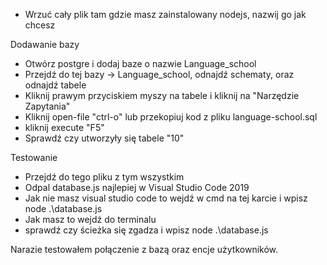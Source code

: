 - Wrzuć cały plik tam gdzie masz zainstalowany nodejs, nazwij go jak chcesz

Dodawanie bazy 

- Otwórz postgre i dodaj baze o nazwie Language_school 
- Przejdź do tej bazy -> Language_school, odnajdź schematy, oraz odnajdź tabele 
- Kliknij prawym przyciskiem myszy na tabele i kliknij na "Narzędzie Zapytania"
- Kliknij open-file "ctrl-o" lub przekopiuj kod z pliku language-school.sql
- kliknij execute "F5" 
- Sprawdź czy utworzyły się tabele "10"

Testowanie 

- Przejdź do tego pliku z tym wszystkim
- Odpal database.js najlepiej w Visual Studio Code 2019
- Jak nie masz visual studio code to wejdź w cmd na tej karcie i wpisz node .\database.js
- Jak masz to wejdź do terminalu
- sprawdź czy ścieżka się zgadza i wpisz node .\database.js

Narazie testowałem połączenie z bazą oraz encje użytkowników. 
